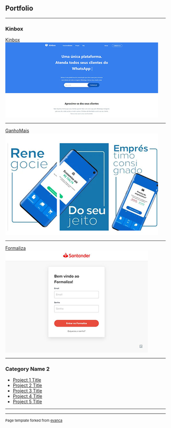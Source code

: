 ## Portfolio

---

### Kinbox 

[Kinbox](/kinbox)
<img src="images/kinbox1.jpg?raw=true"/>

---
[GanhoMais](https://www.ganhomais.com.br/)
<img src="images/ganhomais1.jpg?raw=true"/>

---
[Formaliza](https://formaliza.netlify.app/user/login)
<img src="images/formaliza1.jpg?raw=true"/>

---

### Category Name 2

- [Project 1 Title](http://example.com/)
- [Project 2 Title](http://example.com/)
- [Project 3 Title](http://example.com/)
- [Project 4 Title](http://example.com/)
- [Project 5 Title](http://example.com/)

---




---
<p style="font-size:11px">Page template forked from <a href="https://github.com/evanca/quick-portfolio">evanca</a></p>
<!-- Remove above link if you don't want to attibute -->
